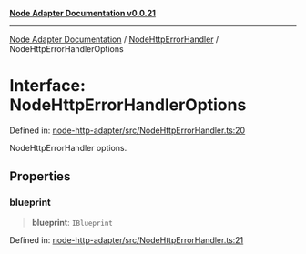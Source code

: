 [**Node Adapter Documentation v0.0.21**](../../README.md)

***

[Node Adapter Documentation](../../modules.md) / [NodeHttpErrorHandler](../README.md) / NodeHttpErrorHandlerOptions

# Interface: NodeHttpErrorHandlerOptions

Defined in: [node-http-adapter/src/NodeHttpErrorHandler.ts:20](https://github.com/stonemjs/node-http-adapter/blob/a82d44fdef9d2985fec1e632575aee7065c1c3af/src/NodeHttpErrorHandler.ts#L20)

NodeHttpErrorHandler options.

## Properties

### blueprint

> **blueprint**: `IBlueprint`

Defined in: [node-http-adapter/src/NodeHttpErrorHandler.ts:21](https://github.com/stonemjs/node-http-adapter/blob/a82d44fdef9d2985fec1e632575aee7065c1c3af/src/NodeHttpErrorHandler.ts#L21)
